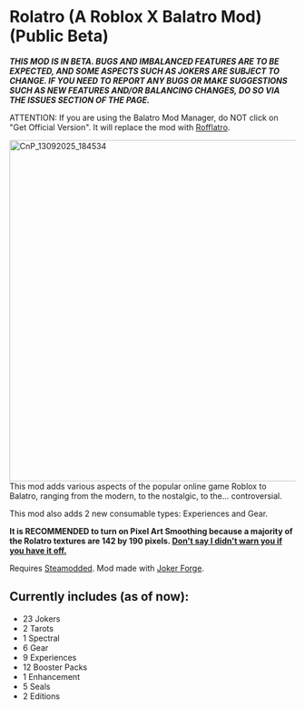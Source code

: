 # Rolatro (A Roblox X Balatro Mod) (Public Beta)
***THIS MOD IS IN BETA. BUGS AND IMBALANCED FEATURES ARE TO BE EXPECTED, AND SOME ASPECTS SUCH AS JOKERS ARE SUBJECT TO CHANGE. IF YOU NEED TO REPORT ANY BUGS OR MAKE SUGGESTIONS SUCH AS NEW FEATURES AND/OR BALANCING CHANGES, DO SO VIA THE ISSUES SECTION OF THE PAGE.***

ATTENTION: If you are using the Balatro Mod Manager, do NOT click on "Get Official Version". It will replace the mod with [Rofflatro](https://github.com/MamiKeRiko/Rofflatro).

<img width="1024" height="600" alt="CnP_13092025_184534" src="https://github.com/user-attachments/assets/c4a16cd1-d28f-4bfa-84f3-5c3f72660da1" />
This mod adds various aspects of the popular online game Roblox to Balatro, ranging from the modern, to the nostalgic, to the... controversial.

This mod also adds 2 new consumable types: Experiences and Gear.

**It is RECOMMENDED to turn on Pixel Art Smoothing because a majority of the Rolatro textures are 142 by 190 pixels. 	<ins>Don't say I didn't warn you if you have it off.	</ins>**

Requires [Steamodded](https://github.com/Steamodded/smods). Mod made with [Joker Forge](https://github.com/Jayd-H/joker-forge).

## Currently includes (as of now):
- 23 Jokers
- 2 Tarots
- 1 Spectral
- 6 Gear
- 9 Experiences
- 12 Booster Packs
- 1 Enhancement
- 5 Seals
- 2 Editions
